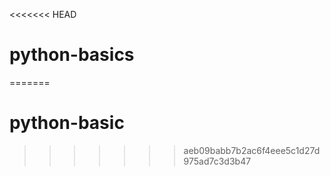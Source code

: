 <<<<<<< HEAD
# python-basics
=======
# python-basic

>>>>>>> aeb09babb7b2ac6f4eee5c1d27d975ad7c3d3b47
